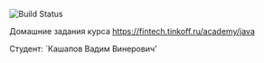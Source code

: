 ![Build Status](https://github.com/W4NTER/java-course-2023/actions/workflows/build.yml/badge.svg)

Домашние задания курса https://fintech.tinkoff.ru/academy/java

Студент: `Кашапов Вадим Винерович'
